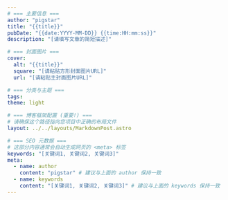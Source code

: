 ```yaml
---
# === 主要信息 ===
author: "pigstar"
title: "{{title}}"
pubDate: "{{date:YYYY-MM-DD}} {{time:HH:mm:ss}}"
description: "[请填写文章的简短描述]"

# === 封面图片 ===
cover:
  alt: "{{title}}"
  square: "[请粘贴方形封面图片URL]"
  url: "[请粘贴主封面图片URL]"

# === 分类与主题 ===
tags:
theme: light

# === 博客框架配置 (重要!) ===
# 请确保这个路径指向您项目中正确的布局文件
layout: ../../layouts/MarkdownPost.astro

# === SEO 元数据 ===
# 这部分内容通常会自动生成网页的 <meta> 标签
keywords: "[关键词1, 关键词2, 关键词3]"
meta:
  - name: author
    content: "pigstar" # 建议与上面的 author 保持一致
  - name: keywords
    content: "[关键词1, 关键词2, 关键词3]" # 建议与上面的 keywords 保持一致
---
```


<!-- 在这里开始撰写您的正文 -->